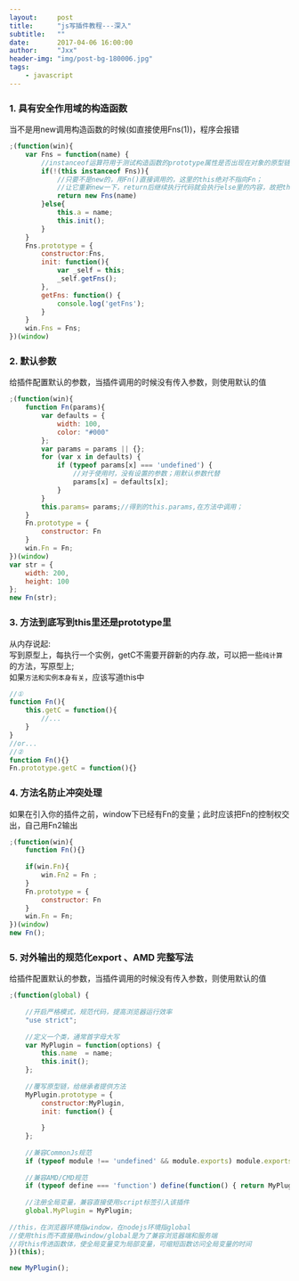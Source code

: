 ```yaml
---
layout:     post
title:      "js写插件教程---深入"
subtitle:   ""
date:       2017-04-06 16:00:00
author:     "Jxx"
header-img: "img/post-bg-180006.jpg"
tags:
    - javascript
---
```

 
### 1. 具有安全作用域的构造函数

当不是用new调用构造函数的时候(如直接使用Fns(1))，程序会报错
```javascript
;(function(win){
    var Fns = function(name) {
        //instanceof运算符用于测试构造函数的prototype属性是否出现在对象的原型链中的任何位置
        if(!(this instanceof Fns)){
            //只要不是new的，用Fn()直接调用的，这里的this绝对不指向Fn；
            //让它重新new一下，return后继续执行代码就会执行else里的内容，故把this.a 放到了else里
            return new Fns(name)
        }else{
            this.a = name;
            this.init();
        }
    }
    Fns.prototype = {
        constructor:Fns,
        init: function(){
            var _self = this;
            _self.getFns();
        },
        getFns: function() {
            console.log('getFns');
        }
    }
    win.Fns = Fns;
})(window)
```

### 2. 默认参数
给插件配置默认的参数，当插件调用的时候没有传入参数，则使用默认的值
```javascript
;(function(win){
    function Fn(params){
        var defaults = {
            width: 100,
            color: "#000"
        };
        var params = params || {}; 
        for (var x in defaults) {
            if (typeof params[x] === 'undefined') {
                //对于使用时，没有设置的参数；用默认参数代替
                params[x] = defaults[x];
            }  
        }
        this.params= params;//得到的this.params,在方法中调用；
    }
    Fn.prototype = {
        constructor: Fn
    }
    win.Fn = Fn;
})(window)
var str = {
    width: 200,
    height: 100
};
new Fn(str);
```

### 3. 方法到底写到this里还是prototype里
从内存说起:   
写到原型上，每执行一个实例，getC不需要开辟新的内存.故，可以把一些`纯计算`的方法，写原型上;   
如果`方法和实例本身有关`，应该写道this中  

```javascript
//①
function Fn(){
    this.getC = function(){
        //...
    }
}
//or...
//②
function Fn(){}
Fn.prototype.getC = function(){}
```

### 4. 方法名防止冲突处理
如果在引入你的插件之前，window下已经有Fn的变量；此时应该把Fn的控制权交出，自己用Fn2输出
```javascript
;(function(win){
    function Fn(){}
    
    if(win.Fn){
        win.Fn2 = Fn ;
    }
    Fn.prototype = {
        constructor: Fn
    }
    win.Fn = Fn;
})(window)
new Fn();
```

### 5. 对外输出的规范化export 、AMD 完整写法
给插件配置默认的参数，当插件调用的时候没有传入参数，则使用默认的值
```javascript
;(function(global) {
 
    //开启严格模式，规范代码，提高浏览器运行效率
    "use strict";
 
    //定义一个类，通常首字母大写
    var MyPlugin = function(options) {
        this.name  = name;
        this.init();
    };
 
    //覆写原型链，给继承者提供方法
    MyPlugin.prototype = {
        constructor:MyPlugin,
        init: function() {
            
        }
    };
 
    //兼容CommonJs规范
    if (typeof module !== 'undefined' && module.exports) module.exports = MyPlugin;
 
    //兼容AMD/CMD规范
    if (typeof define === 'function') define(function() { return MyPlugin; });
 
    //注册全局变量，兼容直接使用script标签引入该插件
    global.MyPlugin = MyPlugin;
 
//this，在浏览器环境指window，在nodejs环境指global
//使用this而不直接用window/global是为了兼容浏览器端和服务端
//将this传进函数体，使全局变量变为局部变量，可缩短函数访问全局变量的时间
})(this);

new MyPlugin();
```